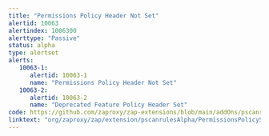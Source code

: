 ```yaml
---
title: "Permissions Policy Header Not Set"
alertid: 10063
alertindex: 1006300
alerttype: "Passive"
status: alpha
type: alertset
alerts:
   10063-1:
      alertid: 10063-1
      name: "Permissions Policy Header Not Set"
   10063-2:
      alertid: 10063-2
      name: "Deprecated Feature Policy Header Set"
code: https://github.com/zaproxy/zap-extensions/blob/main/addOns/pscanrulesAlpha/src/main/java/org/zaproxy/zap/extension/pscanrulesAlpha/PermissionsPolicyScanRule.java
linktext: "org/zaproxy/zap/extension/pscanrulesAlpha/PermissionsPolicyScanRule.java"
---
```

